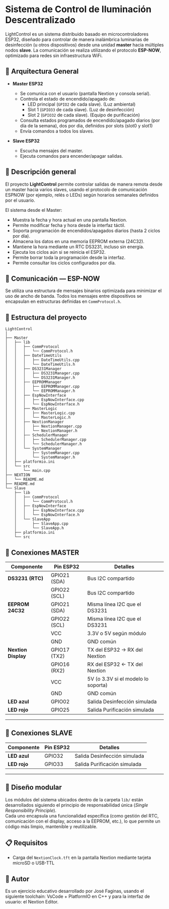 # Sistema de Control de Iluminación Descentralizado

LightControl es un sistema distribuido basado en microcontroladores ESP32, diseñado para controlar de manera inalámbrica luminarias de desinfección (u otros dispositivos) desde una unidad **master** hacia múltiples nodos **slave**. La comunicación se realiza utilizando el protocolo **ESP-NOW**, optimizado para redes sin infraestructura WiFi.

## 🧱 Arquitectura General

- **Master ESP32**
  - Se comunica con el usuario (pantalla Nextion y consola serial).
  - Controla el estado de encendido/apagado de:
    - LED principal (`GPIO2` de cada slave). (Luz ambiental)
    - Slot 1 (`GPIO33` de cada slave). (Luz de desinfección)
    - Slot 2 (`GPIO32` de cada slave). (Equipo de purificación)
  - Consulta estados programados de encendido/apagado diarios (por día de la semana), dos por dia, definidos por slots (slot0 y slot1)
  - Envía comandos a todos los slaves.

- **Slave ESP32**
  - Escucha mensajes del master.
  - Ejecuta comandos para encender/apagar salidas.


## 📌 Descripción general

El proyecto **LightControl** permite controlar salidas de manera remota desde un master hacia varios slaves, usando el protocolo de comunicación ESPNOW (por ejemplo, relés o LEDs) según horarios semanales definidos por el usuario.

El sistema desde el Master:

- Muestra la fecha y hora actual en una pantalla Nextion.
- Permite modificar fecha y hora desde la interfaz táctil.
- Soporta programación de encendidos/apagados diarios (hasta 2 ciclos por día).
- Almacena los datos en una memoria EEPROM externa (24C32).
- Mantiene la hora mediante un RTC DS3231, incluso sin energía.
- Ejecuta los ciclos aún si se reinicia el ESP32.
- Permite borrar toda la programación desde la interfaz.
- Permite consultar los ciclos configurados por día.


## 📡 Comunicación — ESP-NOW

Se utiliza una estructura de mensajes binarios optimizada para minimizar el uso de ancho de banda. Todos los mensajes entre dispositivos se encapsulan en estructuras definidas en `CommProtocol.h`.

## 📁 Estructura del proyecto
```text
LightControl
│ 
├── Master
│   ├── lib
│   │   ├── CommProtocol
│   │   │   └── CommProtocol.h
│   │   ├── DateTimeUtils
│   │   │   ├── DateTimeUtils.cpp
│   │   │   └── DateTimeUtils.h
│   │   ├── DS3231Manager
│   │   │   ├── DS3231Manager.cpp
│   │   │   └── DS3231Manager.h
│   │   ├── EEPROMManager
│   │   │   ├── EEPROMManager.cpp
│   │   │   └── EEPROMManager.h
│   │   ├── EspNowInterface
│   │   │   ├── EspNowInterface.cpp
│   │   │   └── EspNowInterface.h
│   │   ├── MasterLogic
│   │   │   ├── MasterLogic.cpp
│   │   │   └── MasterLogic.h
│   │   ├── NextionManager
│   │   │   ├── NextionManager.cpp
│   │   │   └── NextionManager.h
│   │   ├── SchedulerManager
│   │   │   ├── SchedulerManager.cpp
│   │   │   └── SchedulerManager.h
│   │   └── SystemManager
│   │       ├── SystemManager.cpp
│   │       └── SystemManager.h
│   ├── platformio.ini
│   └── src
│       └── main.cpp
├── NEXTION
│   └── README.md
├── README.md
└── Slave
    ├── lib
    │   ├── CommProtocol
    │   │   └── CommProtocol.h
    │   ├── EspNowInterface
    │   │   ├── EspNowInterface.cpp
    │   │   └── EspNowInterface.h
    │   └── SlaveApp
    │       ├── SlaveApp.cpp
    │       └── SlaveApp.h
    ├── platformio.ini
    └── src
```

## 🔌 Conexiones MASTER

| Componente          | Pin ESP32       | Detalles                                 |
|---------------------|------------------|-------------------------------------------|
| **DS3231 (RTC)**    | GPIO21 (SDA)     | Bus I2C compartido                        |
|                     | GPIO22 (SCL)     | Bus I2C compartido                        |
| **EEPROM 24C32**    | GPIO21 (SDA)     | Misma línea I2C que el DS3231             |
|                     | GPIO22 (SCL)     | Misma línea I2C que el DS3231             |
|                     | VCC              | 3.3V o 5V según módulo                    |
|                     | GND              | GND común                                |
| **Nextion Display** | GPIO17 (TX2)     | TX del ESP32 → RX del Nextion             |
|                     | GPIO16 (RX2)     | RX del ESP32 ← TX del Nextion             |
|                     | VCC              | 5V (o 3.3V si el modelo lo soporta)       |
|                     | GND              | GND común                                |
| **LED azul**  | GPIO02            | Salida Desinfección simulada     |
| **LED rojo**  | GPIO25            | Salida Purificación simulada|
---

## 🔌 Conexiones SLAVE
| Componente          | Pin ESP32       | Detalles                                 |
|---------------------|------------------|-------------------------------------------|
| **LED azul**  | GPIO32            | Salida Desinfección simulada     |
| **LED rojo**  | GPIO33            | Salida Purificación simulada |
---

## 🧱 Diseño modular

Los módulos del sistema ubicados dentro de la carpeta `lib/` están desarrollados siguiendo el principio de responsabilidad única (*Single Responsibility Principle*).  
Cada uno encapsula una funcionalidad específica (como gestión del RTC, comunicación con el display, acceso a la EEPROM, etc.), lo que permite un código más limpio, mantenible y reutilizable.

## 📋 Requisitos

- Carga del `NextionClock.tft` en la pantalla Nextion mediante tarjeta microSD o USB-TTL

## 👤 Autor

Es un ejercicio educativo desarrollado por José Faginas, usando el siguiente toolchain: VsCode + PlatformIO en C++ y para la interfaz de usuario: el Nextion Editor. 
